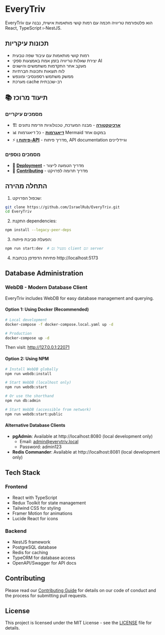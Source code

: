 # EveryTriv

EveryTriv הוא פלטפורמת טריוויה חכמה עם רמות קושי מותאמות אישית, נבנה עם React, TypeScript ו-NestJS.

## תכונות עיקריות

- רמות קושי מותאמות עם עיבוד שפה טבעית
- יצירת שאלות טריוויה בזמן אמת באמצעות ספקי AI
- מעקב אחר התקדמות משתמשים והישגים
- לוח תוצאות ותכונות חברתיות
- ממשק משתמש רספונסיבי ומונפש
- מערכת cache רב-שכבתית

## 📚 תיעוד מרוכז

### מסמכים עיקריים
- 🏗️ **[ארכיטקטורה](docs/ARCHITECTURE.md)** - מבנה המערכת, טכנולוגיות וזרימת נתונים
- 📊 **[דיאגרמות](docs/DIAGRAMS.md)** - כל דיאגרמות Mermaid במקום אחד  
- ⚡ **[פיתוח ו-API](docs/DEVELOPMENT.md)** - מדריך פיתוח, API documentation וגיידליינים

### מסמכים נוספים
- 🚀 **[Deployment](docs/deployment.md)** - מדריך הטמעה לייצור
- 🤝 **[Contributing](docs/contributing.md)** - מדריך תרומה לפרויקט

## התחלה מהירה

1. שכפול הפרויקט:
```bash
git clone https://github.com/IsraelRub/EveryTriv.git
cd EveryTriv
```

2. התקנת dependencies:
```bash
npm install --legacy-peer-deps
```

3. הפעלת סביבת פיתוח:
```bash
npm run start:dev  # מפעיל גם client וגם server
```

4. פתיחת הדפדפן בכתובת http://localhost:5173

## Database Administration

### WebDB - Modern Database Client

EveryTriv includes WebDB for easy database management and querying.

#### Option 1: Using Docker (Recommended)
```bash
# Local development
docker-compose -f docker-compose.local.yaml up -d

# Production
docker-compose up -d
```
Then visit: http://127.0.0.1:22071

#### Option 2: Using NPM
```bash
# Install WebDB globally
npm run webdb:install

# Start WebDB (localhost only)
npm run webdb:start

# Or use the shorthand
npm run db:admin

# Start WebDB (accessible from network)
npm run webdb:start:public
```

#### Alternative Database Clients
- **pgAdmin**: Available at http://localhost:8080 (local development only)
  - Email: admin@everytriv.local
  - Password: admin123
- **Redis Commander**: Available at http://localhost:8081 (local development only)

## Tech Stack

### Frontend
- React with TypeScript
- Redux Toolkit for state management
- Tailwind CSS for styling
- Framer Motion for animations
- Lucide React for icons

### Backend
- NestJS framework
- PostgreSQL database
- Redis for caching
- TypeORM for database access
- OpenAPI/Swagger for API docs

## Contributing

Please read our [Contributing Guide](docs/contributing.md) for details on our code of conduct and the process for submitting pull requests.

## License

This project is licensed under the MIT License - see the [LICENSE](LICENSE) file for details.